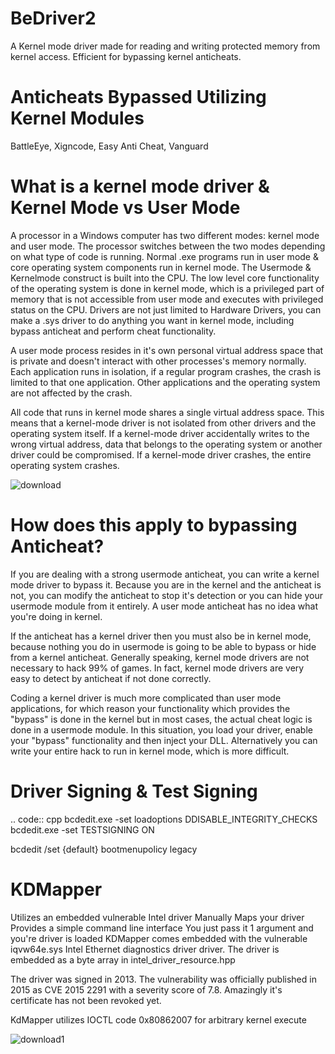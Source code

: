 BeDriver2
======

A Kernel mode driver made for reading and writing protected memory from kernel access. Efficient for bypassing kernel anticheats.

Anticheats Bypassed Utilizing Kernel Modules
======
BattleEye, Xigncode, Easy Anti Cheat, Vanguard


What is a kernel mode driver & Kernel Mode vs User Mode
======

A processor in a Windows computer has two different modes: kernel mode and user mode. The processor switches between the two modes depending on what type of code is running. Normal .exe programs run in user mode & core operating system components run in kernel mode. The Usermode & Kernelmode construct is built into the CPU. The low level core functionality of the operating system is done in kernel mode, which is a privileged part of memory that is not accessible from user mode and executes with privileged status on the CPU. Drivers are not just limited to Hardware Drivers, you can make a .sys driver to do anything you want in kernel mode, including bypass anticheat and perform cheat functionality.

A user mode process resides in it's own personal virtual address space that is private and doesn't interact with other processes's memory normally. Each application runs in isolation, if a regular program crashes, the crash is limited to that one application. Other applications and the operating system are not affected by the crash.

All code that runs in kernel mode shares a single virtual address space. This means that a kernel-mode driver is not isolated from other drivers and the operating system itself. If a kernel-mode driver accidentally writes to the wrong virtual address, data that belongs to the operating system or another driver could be compromised. If a kernel-mode driver crashes, the entire operating system crashes.

![download](https://user-images.githubusercontent.com/56796801/162623183-da69f689-3052-465b-ad87-97da0076b5d8.png)


How does this apply to bypassing Anticheat?
======

If you are dealing with a strong usermode anticheat, you can write a kernel mode driver to bypass it. Because you are in the kernel and the anticheat is not, you can modify the anticheat to stop it's detection or you can hide your usermode module from it entirely. A user mode anticheat has no idea what you're doing in kernel.

If the anticheat has a kernel driver then you must also be in kernel mode, because nothing you do in usermode is going to be able to bypass or hide from a kernel anticheat. Generally speaking, kernel mode drivers are not necessary to hack 99% of games. In fact, kernel mode drivers are very easy to detect by anticheat if not done correctly.

Coding a kernel driver is much more complicated than user mode applications, for which reason your functionality which provides the "bypass" is done in the kernel but in most cases, the actual cheat logic is done in a usermode module. In this situation, you load your driver, enable your "bypass" functionality and then inject your DLL. Alternatively you can write your entire hack to run in kernel mode, which is more difficult.

Driver Signing & Test Signing
======

.. code:: cpp
bcdedit.exe -set loadoptions DDISABLE_INTEGRITY_CHECKS
bcdedit.exe -set TESTSIGNING ON

bcdedit /set {default} bootmenupolicy legacy


KDMapper
=====

Utilizes an embedded vulnerable Intel driver
Manually Maps your driver
Provides a simple command line interface
You just pass it 1 argument and you're driver is loaded
KDMapper comes embedded with the vulnerable iqvw64e.sys Intel Ethernet diagnostics driver driver. The driver is embedded as a byte array in intel_driver_resource.hpp

The driver was signed in 2013. The vulnerability was officially published in 2015 as CVE 2015 2291 with a severity score of 7.8. Amazingly it's certificate has not been revoked yet.

KdMapper utilizes IOCTL code 0x80862007 for arbitrary kernel execute

![download1](https://user-images.githubusercontent.com/56796801/162623385-3a568ee3-60ae-444f-877d-c1cc7c21d276.png)
